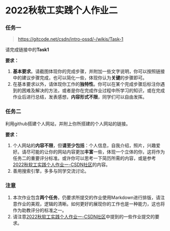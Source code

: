 # 2022秋软工实践个人作业二

### 任务一

> https://gitcode.net/csdn/intro-ossd/-/wikis/Task-1

请完成链接中的**Task1**

**要求：**

1. **基本要求**。请截图体现你的完成步骤，并附加一些文字说明，你可以按照链接中的建议步骤完成，也可以简化一些，体现你认为**关键**的步骤即可。
2. 在基本要求以外，请体现你工作的**独特性**。你可以在某个完成步骤后标注你遇到的困难及解决的方法，或者是你在完成作业过程中所学习的知识，或在完成作业后进行总结，发表感想，**内容形式不限**，同学们可以自由发挥。



### 任务二

利用github搭建个人网站，并附上你所搭建的个人网站的链接。

**要求：**

1. 个人网站的**内容不限**，但**请至少包括**：个人信息，自我介绍，照片，兴趣爱好。请尽可能的让你的网站内容更加**丰富**一些，体现一个立体的你，这将作为任务二的重要评分标准。或许你可以思考一下简历所需的内容，或是参考[2022秋软工实践个人作业一-CSDN社区](https://bbs.csdn.net/topics/608045133)的内容。
2. 善用搜索引擎，多多与同学交流讨论。

### 注意

1. 本次作业包含**两个任务**，仍要求所提交的作业使用Markdown进行排版，请注意作业的美观，逻辑的清晰。如何更好的展现你的工作也是一种能力，这也将作为助教评分的标准之一。
2. 请注意[2022秋软工实践个人作业一-CSDN社区](https://bbs.csdn.net/topics/608045133)中提到的一些作业提交的要求。

